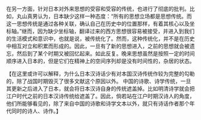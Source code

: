 在另一方面，针对日本对外来思想的受容和受容的传统，也进行了彻底的批判。比如，丸山真男认为，日本缺少这样一种态度：“所有的思想立场都是思想传统。而这一思想传统是通过各种关联，确认自己在历史中的位置那样，有着其核心以及坐标轴。”继而，因为缺少坐标轴，翻译过来的西方思想很容易被接受，并进入到我们的生活模式和意识中，也就是说，被传统化了。然而，这种传统化，并不是在历史中相互对立和积累而形成的。因此，一旦有了新的思想进入，之前的思想就会被遗忘，然后到了某个时期又被回忆起来。如此反复。晚来思想虽然是按照一定的时间顺序进入日本的，但是它们在精神上的空间序列却是没有时间性的，杂居的状态。

【在这里或许可以解释，为什么日本汉诗话少有对本国汉诗传统作较为完整的勾勒的，除了战国时期毁灭了很多文献这个原因以外。
中国的诗歌、诗学传统，一旦其更新之后进入了日本，就会将日本汉诗自身的传统遮盖掉。比如明清诗学就会把江户时代之前的日本汉诗传统给遮盖了。因此，倘若站在江户时期汉诗人的角度，他们所能够看见的，除了来自中国的诗歌和诗学文本以外，就只有诗话作者那个年代同时的诗人、诗作。】